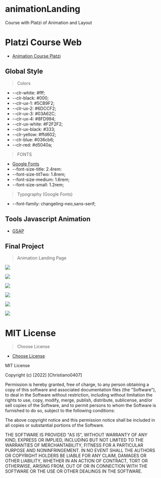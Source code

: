 # animationLanding

Course with Platzi of Animation and Layout

# Platzi Course Web

- [Animation Course Platzi](https://platzi.com/home)

## Global Style

> Colors

- --clr-white: #fff;
- --clr-black: #000;
- --clr-ux-1: #5CB9F2;
- --clr-ux-2: #6DCCF2;
- --clr-ux-3: #03A62C;
- --clr-ux-4: #8FD994;
- --clr-ux-white: #F2F2F2;
- --clr-ux-black: #333;
- --clr-yellow: #ffd602;
- --clr-blue: #036cb6;
- --clr-red: #d5040a;

> FONTS

- [Google Fonts](https://fonts.google.com/)
- --font-size-title: 2.4rem:
- --font-size-titTwo: 1.8rem;
- --font-size-medium: 1.6rem;
- --font-size-small: 1.2rem;

> Typography (Google Fonts)

- --font-family: changeling-neo,sans-serif;

## Tools Javascript Animation

- [GSAP](https://greensock.com/gsap/)

## Final Project

> Animation Landing Page

![](https://pandao.github.io/../../src/assets/img/animationLanding01.png)

![](../animationLanding/src/assets/img/animationLanding01.png)

![](../animationLanding/src/assets/img/animationLanding02.png)

![](../animationLanding/src/assets/img/animationLanding03.png)

![](../animationLanding/src/assets/img/animationLanding04.png)

![](../animationLanding/src/assets/img/animationLanding05.png)

# MIT License

> Choose License

- [Choose License](https://choosealicense.com/)

MIT License

Copyright (c) [2022] [Christiano0407]

Permission is hereby granted, free of charge, to any person obtaining a copy of this software and associated documentation files (the "Software"), to deal in the Software without restriction, including without limitation the rights to use, copy, modify, merge, publish, distribute, sublicense, and/or sell copies of the Software, and to permit persons to whom the Software is furnished to do so, subject to the following conditions:

The above copyright notice and this permission notice shall be included in all copies or substantial portions of the Software.

THE SOFTWARE IS PROVIDED "AS IS", WITHOUT WARRANTY OF ANY KIND, EXPRESS OR IMPLIED, INCLUDING BUT NOT LIMITED TO THE WARRANTIES OF MERCHANTABILITY, FITNESS FOR A PARTICULAR PURPOSE AND NONINFRINGEMENT. IN NO EVENT SHALL THE AUTHORS OR COPYRIGHT HOLDERS BE LIABLE FOR ANY CLAIM, DAMAGES OR OTHER LIABILITY, WHETHER IN AN ACTION OF CONTRACT, TORT OR OTHERWISE, ARISING FROM, OUT OF OR IN CONNECTION WITH THE SOFTWARE OR THE USE OR OTHER DEALINGS IN THE SOFTWARE.
